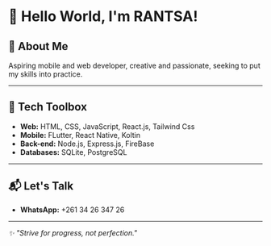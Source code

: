 # 👋 Hello World, I'm RANTSA!

## 🚀 About Me
Aspiring mobile and web developer, creative and passionate, seeking to put my skills into practice.

---

## 🧰 Tech Toolbox
- **Web:** HTML, CSS, JavaScript, React.js, Tailwind Css
- **Mobile:** FLutter, React Native, Koltin
- **Back-end:** Node.js, Express.js, FireBase
- **Databases:** SQLite, PostgreSQL

---

## 📬 Let's Talk
- **WhatsApp:** +261 34 26 347 26

---

_✨ "Strive for progress, not perfection."_
